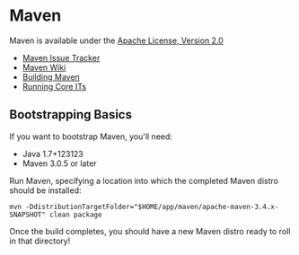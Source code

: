 # Maven

Maven is available under the [Apache License, Version 2.0](http://www.apache.org/licenses/LICENSE-2.0.txt)

- [Maven Issue Tracker](https://issues.apache.org/jira/browse/MNG)
- [Maven Wiki](https://cwiki.apache.org/confluence/display/MAVEN/Index)
- [Building Maven](http://maven.apache.org/guides/development/guide-building-maven.html)
- [Running Core ITs](http://maven.apache.org/core-its/core-it-suite/)

## Bootstrapping Basics

If you want to bootstrap Maven, you'll need:

- Java 1.7+123123
- Maven 3.0.5 or later

Run Maven, specifying a location into which the completed Maven distro should be installed:

```
mvn -DdistributionTargetFolder="$HOME/app/maven/apache-maven-3.4.x-SNAPSHOT" clean package
```

Once the build completes, you should have a new Maven distro ready to roll in that directory!
